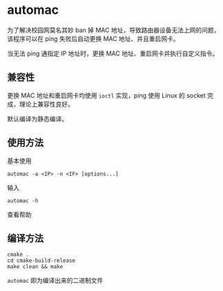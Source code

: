 # automac

为了解决校园网莫名其妙 ban 掉 MAC 地址，导致路由器设备无法上网的问题，该程序可以在 ping 失败后自动更换 MAC 地址、并且重启网卡。

当无法 ping 通指定 IP 地址时，更换 MAC 地址、重启网卡并执行自定义指令。

## 兼容性

更换 MAC 地址和重启网卡均使用 `ioctl` 实现，ping 使用 Linux 的 socket 完成，理论上兼容性良好。

默认编译为静态编译。

## 使用方法

基本使用

```shell
automac -a <IP> -n <IF> [options...]
```

输入

```shell
automac -h
```

查看帮助

## 编译方法

```shell
cmake .
cd cmake-build-release
make clean && make
```

`automac` 即为编译出来的二进制文件

